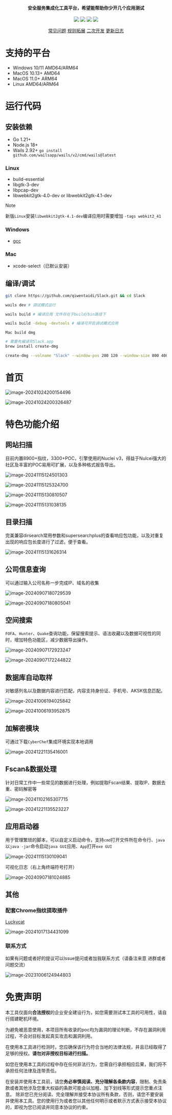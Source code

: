 <h4 align="center">安全服务集成化工具平台，希望能帮助你少开几个应用测试</h4>

<p align="center">
<img src="https://img.shields.io/github/go-mod/go-version/qiwentaidi/Slack?filename=go.mod">
<img src="https://img.shields.io/badge/wails-v2.9.2-blue">
<a href="https://github.com/qiwentaidi/Slack/releases/"><img src="https://img.shields.io/github/v/release/qiwentaidi/Slack"></a>
<a href="https://github.com/qiwentaidi/Slack/releases/"><img src="https://img.shields.io/github/downloads/qiwentaidi/Slack/total"></a>
</p>
<p align="center">
<a href="https://github.com/qiwentaidi/Slack/wiki/%E5%B8%B8%E8%A7%81%E9%97%AE%E9%A2%98">常见问题</a>
<a href="https://github.com/qiwentaidi/Slack/wiki/%E7%BD%91%E7%AB%99%E6%89%AB%E6%8F%8F%E8%A7%84%E5%88%99%E4%BA%8C%E6%AC%A1%E6%8B%93%E5%B1%95">规则拓展</a>
<a href="https://github.com/qiwentaidi/Slack/wiki/%E4%BA%8C%E6%AC%A1%E5%BC%80%E5%8F%91">二次开发</a>
<a href="https://github.com/qiwentaidi/Slack/releases">更新日志</a>
</p>




# 支持的平台

- Windows 10/11 AMD64/ARM64
- MacOS 10.13+ AMD64
- MacOS 11.0+ ARM64
- Linux AMD64/ARM64

# 运行代码

## 安装依赖

- Go 1.21+
- Node.js 18+
- Wails 2.92+  `go install github.com/wailsapp/wails/v2/cmd/wails@latest`

### Linux

- build-essential
- libgtk-3-dev
- libpcap-dev
- libwebkit2gtk-4.0-dev or libwebkit2gtk-4.1-dev

> [!NOTE]
>
> 新版`Linux`安装`libwebkit2gtk-4.1-dev`编译应用时需要增加 `-tags webkit2_41`

### Windows

- [gcc](https://github.com/niXman/mingw-builds-binaries/releases)

### Mac

- xcode-select（已默认安装）

## 编译/调试

``````sh
git clone https://github.com/qiwentaidi/Slack.git && cd Slack

wails dev # 调试模式运行

wails build # 编译应用 文件存在于build/bin路径下

wails build -debug -devtools # 编译可开启调试模式应用
``````

`Mac build dmg`

``````sh
# 需要先编译完Slack.app
brew install create-dmg

create-dmg --volname "Slack" --window-pos 200 120 --window-size 800 400 --icon-size 100  --icon "Slack.app" 200 190 --app-drop-link 600 185 --hide-extension "Slack.app" --volicon build/bin/Slack.app/Contents/Resources/iconfile.icns  "Slack.dmg" build/bin/Slack.app
``````

# 首页

![image-20241024200154496](assets/image-20241024200154496.png)

![image-20241024200326487](assets/image-20241024200326487.png)

# 特色功能介绍

## 网站扫描

目前内置8900+指纹，3300+POC，引擎使用的Nuclei v3，得益于Nulcei强大的社区及丰富的POC易用可扩展，以及多种格式报告导出。

![image-20241115124501303](assets/image-20241115124501303.png)

![image-20241115125324700](assets/image-20241115125324700.png)

![image-20241115130810507](assets/image-20241115130810507.png)

![image-20241115131038135](assets/image-20241115131038135.png)

## 目录扫描

完美兼容dirsearch常用参数和supersearchplus的查看响应包功能，以及对重复出现的响应包长度进行了过滤，便于查看。

![image-20241115131626314](assets/image-20241115131626314.png)

## 公司信息查询

可以通过输入公司名称一步完成IP、域名的收集

![image-20240907180729539](assets/image-20240907180729539.png)

![image-20240907180805041](assets/image-20240907180805041.png)

## 空间搜索

`FOFA`、`Hunter`、`Quake`查询功能，保留搜索提示、语法收藏以及数据可视性的同时，增加特色功能区，减少数据导出操作。

![image-20240907172923247](assets/image-20240907172923247.png)

![image-20240907172244822](assets/image-20240907172244822.png)

## 数据库自动取样

对敏感列名以及数据内容进行匹配，内容支持身份证、手机号、AKSK信息匹配。

![image-20241006194025842](assets/image-20241006194025842.png)

![image-20241006193952875](assets/image-20241006193952875.png)

## 加解密模块

可通过下载`CyberChef`集成环境实现本地调用

![image-20241221135416001](assets/image-20241221135416001.png)

## Fscan&数据处理

针对日常工作中一些常见的数据进行处理，例如提取Fscan结果、提取IP、数据去重、密码解密等

![image-20241102165307715](assets/image-20241102165307715.png)

![image-20241221135523227](assets/image-20241221135523227.png)

## 应用启动器

用于管理繁琐的脚本，可以自定义启动命令，支持`cmd`打开文件所在命令行、`java`以`java -jar`命令启动`java GUI`应用、`App`打开`exe GUI`

![image-20241115130109041](assets/image-20241115130109041.png)

可视化日志（右上角终端符号打开）

![image-20240907181024885](assets/image-20240907181024885.png)

## 其他

### 配套Chrome指纹提取插件

[Luckycat](https://github.com/qiwentaidi/LuckyCat/)

![image-20241017134431099](assets/image-20241017134431099.png)

### 联系方式

如果有问题或者好的提议可以Issue提问或者加我联系方式（请备注来意 进群或者问题交流）

![image-20231006124944803](assets/image-20231006124944803.png)

# 免责声明

本工具仅面向**合法授权**的企业安全建设行为，如您需要测试本工具的可用性，请自行搭建靶机环境。

为避免被恶意使用，本项目所有收录的poc均为漏洞的理论判断，不存在漏洞利用过程，不会对目标发起真实攻击和漏洞利用。

在使用本工具进行检测时，您应确保该行为符合当地的法律法规，并且已经取得了足够的授权。**请勿对非授权目标进行扫描。**

如您在使用本工具的过程中存在任何非法行为，您需自行承担相应后果，我们将不承担任何法律及连带责任。

在安装并使用本工具前，请您**务必审慎阅读、充分理解各条款内容**，限制、免责条款或者其他涉及您重大权益的条款可能会以加粗、加下划线等形式提示您重点注意。 除非您已充分阅读、完全理解并接受本协议所有条款，否则，请您不要安装并使用本工具。您的使用行为或者您以其他任何明示或者默示方式表示接受本协议的，即视为您已阅读并同意本协议的约束。
